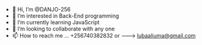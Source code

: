 - 👋 Hi, I’m @DANJO-256
- 👀 I’m interested in Back-End programming
- 🌱 I’m currently learning JavaScript
- 💞️ I’m looking to collaborate with any one 
- 📫 How to reach me ... +256740382832 or ---> lubaaliuma@gmail.com

<!---
DANJO-256/DANJO-256 is a ✨ special ✨ repository because its `README.md` (this file) appears on your GitHub profile.
You can click the Preview link to take a look at your changes.
--->

